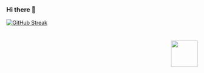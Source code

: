 ### Hi there 👋

[![GitHub Streak](https://github-readme-streak-stats.herokuapp.com/?user=DenverCoder1)](https://git.io/streak-stats)
<h1 align="right"><img src="https://u.cubeupload.com/nekris/imageprocessing20210.gif" height="70"/></h1>



<!--
**nekriS/nekriS** is a ✨ _special_ ✨ repository because its `README.md` (this file) appears on your GitHub profile.

Here are some ideas to get you started:

- 🔭 I’m currently working on ...
- 🌱 I’m currently learning ...
- 👯 I’m looking to collaborate on ...
- 🤔 I’m looking for help with ...
- 💬 Ask me about ...
- 📫 How to reach me: ...
- 😄 Pronouns: ...
- ⚡ Fun fact: ...
-->
